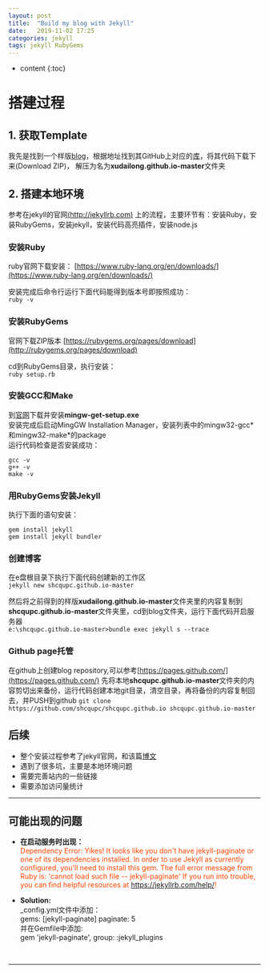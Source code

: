 ```yaml
---
layout: post
title:  "Build my blog with Jekyll"
date:   2019-11-02 17:25
categories: jekyll
tags: jekyll RubyGems
---
```


* content
{:toc}
# 搭建过程
## 1. 获取Template
我先是找到一个样版[blog](https://643435675.github.io/)，根据地址找到其GitHub上对应的[库](https://github.com/643435675/643435675.github.io)，将其代码下载下来(Download ZIP)， 解压为名为**xudailong.github.io-master**文件夹





## 2. 搭建本地环境
参考在jekyll的官网[(http://jekyllrb.com)](https://jekyllrb.com/docs/) 上的流程，主要环节有：安装Ruby，安装RubyGems，安装jekyll，安装代码高亮插件，安装node.js

### 安装Ruby

ruby官网下载安装： [https://www.ruby-lang.org/en/downloads/](https://www.ruby-lang.org/en/downloads/)

安装完成后命令行运行下面代码能得到版本号即按照成功：  
`ruby -v`
 

### 安装RubyGems

官网下载ZIP版本 [https://rubygems.org/pages/download](http://rubygems.org/pages/download) 

cd到RubyGems目录，执行安装：  
`ruby setup.rb`

### 安装GCC和Make
到[官网](https://osdn.net/projects/mingw/releases/)下载并安装**mingw-get-setup.exe**  
安装完成后启动MingGW Installation Manager，安装列表中的mingw32-gcc\*和mingw32-make\*的package  
运行代码检查是否安装成功：
```
gcc -v
g++ -v
make -v
```

### 用RubyGems安装Jekyll

执行下面的语句安装：  
```
gem install jekyll
gem install jekyll bundler
```

### 创建博客

在e盘根目录下执行下面代码创建新的工作区   
`jekyll new shcqupc.github.io-master`

然后将之前得到的样版**xudailong.github.io-master**文件夹里的内容复制到**shcqupc.github.io-master**文件夹里，cd到blog文件夹，运行下面代码开启服务器   
`e:\shcqupc.github.io-master>bundle exec jekyll s --trace`

### Github page托管
在github上创建blog repository,可以参考[https://pages.github.com/](https://pages.github.com/)
先将本地**shcqupc.github.io-master**文件夹的内容剪切出来备份，运行代码创建本地git目录，清空目录，再将备份的内容复制回去，并PUSH到github
`git clone https://github.com/shcqupc/shcqupc.github.io shcqupc.github.io-master`

## 后续

*  整个安装过程参考了jekyll官网，和该篇[博文](https://643435675.github.io/2015/02/15/create-my-blog-with-jekyll/)  
*  遇到了很多坑，主要是本地环境问题
*  需要完善站内的一些链接
*  需要添加访问量统计

---

## 可能出现的问题
- **在启动服务时出现：**  
<font color="#FF4500"> Dependency Error: Yikes! It looks like you don't have jekyll-paginate or one of its dependencies installed. In order to use Jekyll as currently configured, you'll need to install this gem. The full error message from Ruby is: 'cannot load such file -- jekyll-paginate' If you run into trouble, you can find helpful resources at https://jekyllrb.com/help/! </font>

- **Solution:**   
_config.yml文件中添加：  
gems: [jekyll-paginate] paginate: 5   
并在Gemfile中添加:  
gem 'jekyll-paginate', group: :jekyll_plugins  

&nbsp;

---







